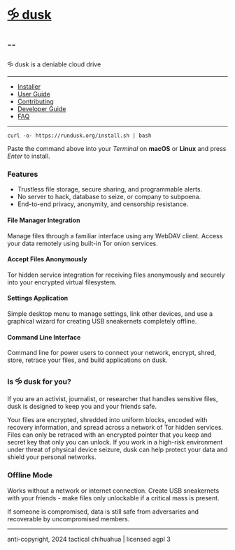 # [🝰 dusk](https://rundusk.org)
## --

🝰 dusk is a deniable cloud drive

---

* [Installer](install.sh)
* [User Guide](howto.md)
* [Contributing](contribute.md)
* [Developer Guide](hacking.md)
* [FAQ](faq.md)

---

```
curl -o- https://rundusk.org/install.sh | bash
```

Paste the command above into your *Terminal* on **macOS** or **Linux** and press *Enter* to install.

### Features

* Trustless file storage, secure sharing, and programmable alerts.
* No server to hack, database to seize, or company to subpoena.
* End-to-end privacy, anonymity, and censorship resistance.

#### File Manager Integration

Manage files through a familiar interface using any WebDAV client. Access your data remotely using built-in Tor onion services.

#### Accept Files Anonymously

Tor hidden service integration for receiving files anonymously and securely into your encrypted virtual filesystem.

#### Settings Application

Simple desktop menu to manage settings, link other devices, and use a graphical wizard for creating USB sneakernets completely offline.

#### Command Line Interface

Command line for power users to connect your network, encrypt, shred, store, retrace your files, and build applications on dusk.

### Is 🝰 dusk for you?

If you are an activist, journalist, or researcher that handles sensitive files, dusk is designed to keep you and your friends safe.

Your files are encrypted, shredded into uniform blocks, encoded with recovery information, and spread across a network of Tor hidden services. Files can only be retraced with an encrypted pointer that you keep and secret key that only you can unlock. If you work in a high-risk environment under threat of physical device seizure, dusk can help protect your data and shield your personal networks.

### Offline Mode

Works without a network or internet connection. Create USB sneakernets with your friends - make files only unlockable if a critical mass is present.

If someone is compromised, data is still safe from adversaries and recoverable by uncompromised members.

---

anti-copyright, 2024 tactical chihuahua | licensed agpl 3

